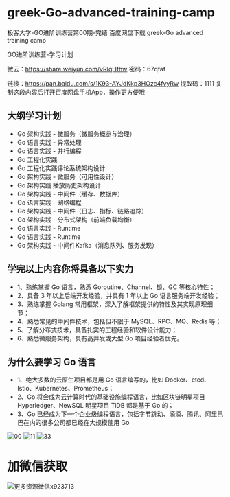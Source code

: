# greek-Go-advanced-training-camp
极客大学-GO进阶训练营第00期-完结 百度网盘下载  greek-Go advanced training camp

GO进阶训练营-学习计划

微云：https://share.weiyun.com/vRIqHfhw 密码：67qfaf

链接：https://pan.baidu.com/s/1K93-AYJdKkp3HOzc4fvyRw 
提取码：1111 
复制这段内容后打开百度网盘手机App，操作更方便哦

## 大纲学习计划

- Go 架构实践 - 微服务（微服务概览与治理）
- Go 语言实践 - 异常处理
- Go 语言实践 - 并行编程
- Go 工程化实践
- Go 工程化实践评论系统架构设计
- Go 架构实践 - 微服务（可用性设计）
- Go 架构实践 播放历史架构设计
- Go 架构实践 - 中间件（缓存、数据库）
- Go 语言实践 - 网络编程
- Go 架构实践 - 中间件（日志、指标、链路追踪）
- Go 架构实践 - 分布式架构（前端负载均衡）
- Go 语言实践 - Runtime
- Go 语言实践 - Runtime
- Go 架构实践 - 中间件Kafka（消息队列、服务发现）

## 学完以上内容你将具备以下实力

- 1、熟练掌握 Go 语言，熟悉 Goroutine、Channel、锁、GC 等核心特性；
- 2、具备 3 年以上后端开发经验，并具有 1 年以上 Go 语言服务端开发经验；
- 3、熟练掌握 Golang 常用框架，深入了解框架提供的特性及其实现原理细节；
- 4、熟悉常见的中间件技术，包括但不限于 MySQL、RPC、MQ、Redis 等；
- 5、了解分布式技术，具备扎实的工程经验和软件设计能力；
- 6、熟悉微服务架构，具有高并发或大型 Go 项目经验者优先。

## 为什么要学习 Go 语言

- 1、绝大多数的云原生项目都是用 Go 语言编写的，比如 Docker、etcd、Istio、Kubernetes、Prometheus；
- 2、Go 将会成为云计算时代的基础设施编程语言，比如区块链明星项目 Hyperledger、NewSQL 明星项目 TiDB 都是基于 Go 的；
- 3、Go 已经成为下一个企业级编程语言，包括字节跳动、滴滴、腾讯、阿里巴巴在内的很多公司都已经在大规模使用 Go

![00](https://user-images.githubusercontent.com/91378327/137590250-1bdca79b-3827-4f34-a22d-4a2a57b39dcf.png)
![11](https://user-images.githubusercontent.com/91378327/137590252-2ac7be46-5a58-40d2-9d0a-5ae04dc267a6.png)
![33](https://user-images.githubusercontent.com/91378327/137590253-f0af314f-7511-41ed-8d46-a561a79f6b0a.png)

# 加微信获取

![更多资源微信x923713](https://user-images.githubusercontent.com/91378327/137590267-1d43aee5-a3e1-46ff-b0cc-cf26a2804038.jpg)


